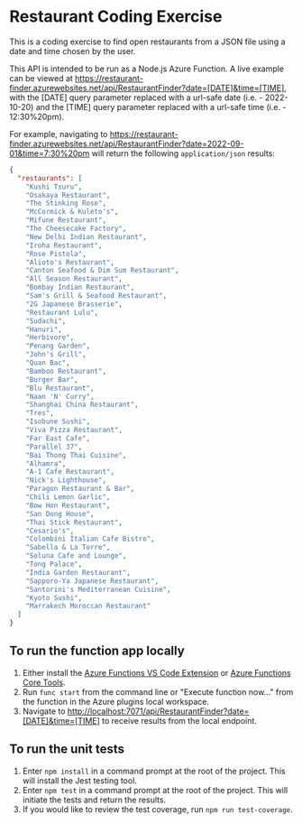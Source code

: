 # Restaurant Coding Exercise

This is a coding exercise to find open restaurants from a JSON file using a date and time chosen by the user.

This API is intended to be run as a Node.js Azure Function. A live example can be viewed at <https://restaurant-finder.azurewebsites.net/api/RestaurantFinder?date=[DATE]&time=[TIME]>, with the [DATE] query parameter replaced with a url-safe date (i.e. - 2022-10-20) and the [TIME] query parameter replaced with a url-safe time (i.e. - 12:30%20pm).

For example, navigating to <https://restaurant-finder.azurewebsites.net/api/RestaurantFinder?date=2022-09-01&time=7:30%20pm> will return the following `application/json` results:

```JSON
{
  "restaurants": [
    "Kushi Tsuru",
    "Osakaya Restaurant",
    "The Stinking Rose",
    "McCormick & Kuleto's",
    "Mifune Restaurant",
    "The Cheesecake Factory",
    "New Delhi Indian Restaurant",
    "Iroha Restaurant",
    "Rose Pistola",
    "Alioto's Restaurant",
    "Canton Seafood & Dim Sum Restaurant",
    "All Season Restaurant",
    "Bombay Indian Restaurant",
    "Sam's Grill & Seafood Restaurant",
    "2G Japanese Brasserie",
    "Restaurant Lulu",
    "Sudachi",
    "Hanuri",
    "Herbivore",
    "Penang Garden",
    "John's Grill",
    "Quan Bac",
    "Bamboo Restaurant",
    "Burger Bar",
    "Blu Restaurant",
    "Naan 'N' Curry",
    "Shanghai China Restaurant",
    "Tres",
    "Isobune Sushi",
    "Viva Pizza Restaurant",
    "Far East Cafe",
    "Parallel 37",
    "Bai Thong Thai Cuisine",
    "Alhamra",
    "A-1 Cafe Restaurant",
    "Nick's Lighthouse",
    "Paragon Restaurant & Bar",
    "Chili Lemon Garlic",
    "Bow Hon Restaurant",
    "San Dong House",
    "Thai Stick Restaurant",
    "Cesario's",
    "Colombini Italian Cafe Bistro",
    "Sabella & La Torre",
    "Soluna Cafe and Lounge",
    "Tong Palace",
    "India Garden Restaurant",
    "Sapporo-Ya Japanese Restaurant",
    "Santorini's Mediterranean Cuisine",
    "Kyoto Sushi",
    "Marrakech Moroccan Restaurant"
  ]
}
```

## To run the function app locally

1. Either install the [Azure Functions VS Code Extension](https://marketplace.visualstudio.com/items?itemName=ms-azuretools.vscode-azurefunctions) or [Azure Functions Core Tools](https://docs.microsoft.com/en-us/azure/azure-functions/functions-run-local?tabs=v4%2Cwindows%2Cnode%2Cportal%2Cbash#start).
2. Run `func start` from the command line or "Execute function now..." from the function in the Azure plugins local workspace.
3. Navigate to <http://localhost:7071/api/RestaurantFinder?date=[DATE]&time=[TIME]> to receive results from the local endpoint.

## To run the unit tests
1. Enter `npm install` in a command prompt at the root of the project. This will install the Jest testing tool.
2. Enter `npm test` in a command prompt at the root of the project. This will initiate the tests and return the results.
3. If you would like to review the test coverage, run `npm run test-coverage`.